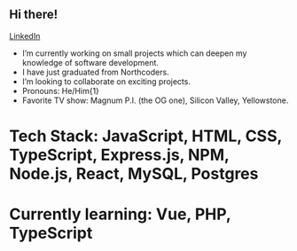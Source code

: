 ## Hi there!
[LinkedIn](https://www.linkedin.com/in/tamas-kis-1ab34935a/ "LinkedIn")

- I’m currently working on small projects which can deepen my knowledge of software development.
- I have just graduated from Northcoders.
- I’m looking to collaborate on exciting projects.
- Pronouns: He/Him{1}
- Favorite TV show: Magnum P.I. (the OG one), Silicon Valley, Yellowstone.

# Tech Stack: JavaScript, HTML, CSS, TypeScript, Express.js, NPM, Node.js, React, MySQL, Postgres
# Currently learning: Vue, PHP, TypeScript
